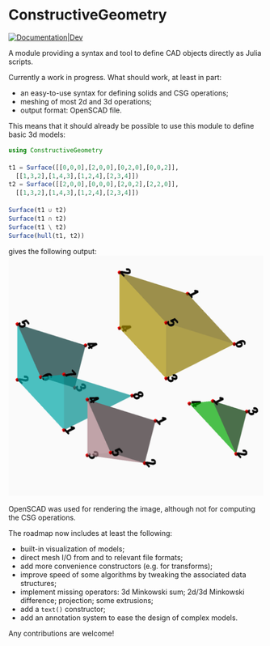 # ConstructiveGeometry


[![Documentation|Dev](https://img.shields.io/badge/docs-latest-blue.svg)](https://plut.github.io/ConstructiveGeometry.jl/dev/)

A module providing a syntax and tool
to define CAD objects directly as Julia scripts.

Currently a work in progress. What should work, at least in part:

 - an easy-to-use syntax for defining solids and CSG operations;
 - meshing of most 2d and 3d operations;
 - output format: OpenSCAD file.

This means that it should already be possible to use this module to
define basic 3d models:

```julia
using ConstructiveGeometry

t1 = Surface([[0,0,0],[2,0,0],[0,2,0],[0,0,2]],
  [[1,3,2],[1,4,3],[1,2,4],[2,3,4]])
t2 = Surface([[2,0,0],[0,0,0],[2,0,2],[2,2,0]],
  [[1,3,2],[1,4,3],[1,2,4],[2,3,4]])

Surface(t1 ∪ t2)
Surface(t1 ∩ t2)
Surface(t1 \ t2)
Surface(hull(t1, t2))
```

gives the following output:
![CSG operations on two tetrahedra](examples/tetrahedra.png)

OpenSCAD was used for rendering the image,
although not for computing the CSG operations.

The roadmap now includes at least the following:
 - built-in visualization of models;
 - direct mesh I/O from and to relevant file formats;
 - add more convenience constructors (e.g. for transforms);
 - improve speed of some algorithms by tweaking the associated data
	 structures;
 - implement missing operators: 3d Minkowski sum; 2d/3d Minkowski
	 difference; projection; some extrusions;
 - add a `text()` constructor;
 - add an annotation system to ease the design of complex models.

Any contributions are welcome!
